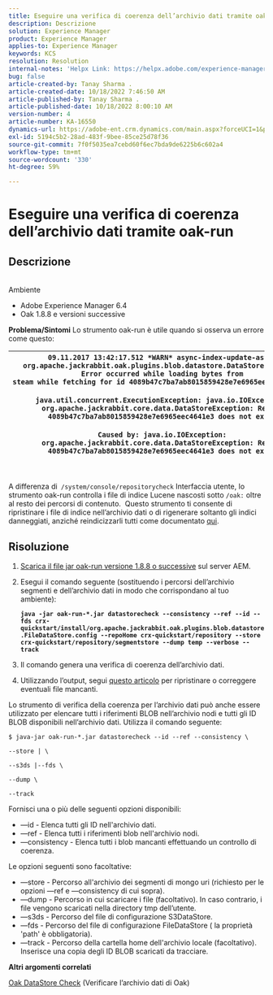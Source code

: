 ```yaml
---
title: Eseguire una verifica di coerenza dell’archivio dati tramite oak-run
description: Descrizione
solution: Experience Manager
product: Experience Manager
applies-to: Experience Manager
keywords: KCS
resolution: Resolution
internal-notes: 'Helpx Link: https://helpx.adobe.com/experience-manager/kb/How-to-run-a-datastore-consistency-check-via-oak-run-AEM.html'
bug: false
article-created-by: Tanay Sharma .
article-created-date: 10/18/2022 7:46:50 AM
article-published-by: Tanay Sharma .
article-published-date: 10/18/2022 8:00:10 AM
version-number: 4
article-number: KA-16550
dynamics-url: https://adobe-ent.crm.dynamics.com/main.aspx?forceUCI=1&pagetype=entityrecord&etn=knowledgearticle&id=2cd5c202-b94e-ed11-bba2-0022480868ff
exl-id: 5194c5b2-28ad-483f-9bee-85ce25d78f36
source-git-commit: 7f0f5035ea7cebd60f6ec7bda9de6225b6c602a4
workflow-type: tm+mt
source-wordcount: '330'
ht-degree: 59%

---
```


# Eseguire una verifica di coerenza dell’archivio dati tramite oak-run

## Descrizione

<br>Ambiente<br>
- Adobe Experience Manager 6.4
- Oak 1.8.8 e versioni successive



<b>Problema/Sintomi</b>
Lo strumento oak-run è utile quando si osserva un errore come questo:


| `09.11.2017 13:42:17.512 *WARN* async-index-update-async org.apache.jackrabbit.oak.plugins.blob.datastore.DataStoreBlobStore Error occurred while loading bytes from steam while fetching for id 4089b47c7ba7ab8015859428e7e6965eec4641e3#241`<br><br>`java.util.concurrent.ExecutionException: java.io.IOException: org.apache.jackrabbit.core.data.DataStoreException: Record 4089b47c7ba7ab8015859428e7e6965eec4641e3 does not exist`<br><br>`Caused by: java.io.IOException: org.apache.jackrabbit.core.data.DataStoreException: Record 4089b47c7ba7ab8015859428e7e6965eec4641e3 does not exist` |
| --- |



|  |
| --- |

<br>A differenza di` /system/console/repositorycheck` Interfaccia utente, lo strumento oak-run controlla i file di indice Lucene nascosti sotto `/oak:` oltre al resto dei percorsi di contenuto.  Questo strumento ti consente di ripristinare i file di indice nell’archivio dati o di rigenerare soltanto gli indici danneggiati, anziché reindicizzarli tutti come documentato [qui](https://helpx.adobe.com/experience-manager/kb/oak-blobstore-inconsistency-blobId.html).

## Risoluzione


1. [Scarica il file jar oak-run versione 1.8.8 o successive](https://repo1.maven.org/maven2/org/apache/jackrabbit/oak-run/1.6.6/oak-run-1.6.6.jar) sul server AEM.
2. Esegui il comando seguente (sostituendo i percorsi dell’archivio segmenti e dell’archivio dati in modo che corrispondano al tuo ambiente):

   <b>`java -jar oak-run-*.jar datastorecheck --consistency --ref --id --fds crx-quickstart/install/org.apache.jackrabbit.oak.plugins.blob.datastore.FileDataStore.config --repoHome crx-quickstart/repository --store crx-quickstart/repository/segmentstore --dump temp --verbose --track`</b>


3. Il comando genera una verifica di coerenza dell’archivio dati.
4. Utilizzando l’output, segui [questo articolo](https://helpx.adobe.com/experience-manager/kb/oak-blobstore-inconsistency-blobId.html) per ripristinare o correggere eventuali file mancanti.


Lo strumento di verifica della coerenza per l’archivio dati può anche essere utilizzato per elencare tutti i riferimenti BLOB nell’archivio nodi e tutti gli ID BLOB disponibili nell’archivio dati. Utilizza il comando seguente:

`$ java-jar oak-run-*.jar datastorecheck --id --ref --consistency \`

`--store | \`

`--s3ds |--fds \`

`--dump \`

`--track`

Fornisci una o più delle seguenti opzioni disponibili:

- —id - Elenca tutti gli ID nell&#39;archivio dati.
- —ref - Elenca tutti i riferimenti blob nell&#39;archivio nodi.
- —consistency - Elenca tutti i blob mancanti effettuando un controllo di coerenza.


Le opzioni seguenti sono facoltative:

- —store - Percorso all&#39;archivio dei segmenti di mongo uri (richiesto per le opzioni —ref e —consistency di cui sopra).
- —dump - Percorso in cui scaricare i file (facoltativo). In caso contrario, i file vengono scaricati nella directory tmp dell’utente.
- —s3ds - Percorso del file di configurazione S3DataStore.
- —fds - Percorso del file di configurazione FileDataStore ( la proprietà &#39;path&#39; è obbligatoria).
- —track - Percorso della cartella home dell&#39;archivio locale (facoltativo). Inserisce una copia degli ID BLOB scaricati da tracciare.


<b>Altri argomenti correlati</b>

[Oak DataStore Check](https://github.com/apache/jackrabbit-oak/tree/1.8/oak-run#oak-datastore-check) (Verificare l’archivio dati di Oak)
